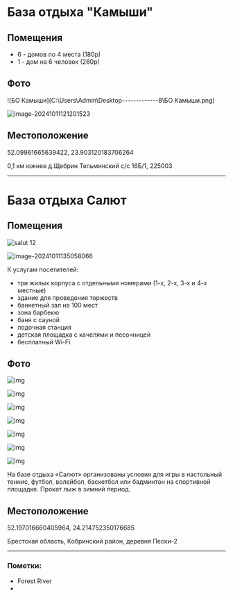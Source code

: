 # База отдыха "Камыши"

## Помещения 

- 6 - домов по 4 места (180р)
- 1 - дом на 6 человек (260р)

## Фото

![БО Камыши](C:\Users\Admin\Desktop\-------------8\БО Камыши.png)



![image-20241011121201523](C:\Users\Admin\AppData\Roaming\Typora\typora-user-images\image-20241011121201523.png)

## Местоположение 

52.09961665639422, 23.903120183706264

0,1 км южнее д.Щебрин Тельминский с/с 16Б/1, 225003

---

# База отдыха Салют

## Помещения 

![salut 12](https://www.kobrincity.by/images/Modul/salut/salut_12.jpg)

![image-20241011135058066](C:\Users\Admin\AppData\Roaming\Typora\typora-user-images\image-20241011135058066.png)

К услугам посетителей:

- три жилых корпуса с отдельными номерами (1-х, 2-х, 3-х и 4-х местные)
- здание для проведения торжеств
- банкетный зал на 100 мест
- зона барбекю
- баня с сауной
- лодочная станция
- детская площадка с качелями и песочницей
- бесплатный Wi-Fi

## Фото

![img](https://www.kobrincity.by/images/thumbs/1216/big-salut_01.jpg)

![img](https://www.kobrincity.by/images/thumbs/1216/big-salut_20.jpg)

![img](https://www.kobrincity.by/images/thumbs/1216/big-salut_20.jpg)

![img](https://www.kobrincity.by/images/thumbs/1216/big-salut_23.jpg)

![img](https://www.kobrincity.by/images/thumbs/1216/big-salut_24.jpg)

![img](https://www.kobrincity.by/images/thumbs/1216/big-salut_11.jpg)

![img](https://www.kobrincity.by/images/thumbs/1216/big-salut_12.jpg)

На базе отдыха «Салют» организованы условия для игры в настольный теннис, футбол, волейбол, баскетбол или бадминтон на спортивной площадке. Прокат лыж в зимний период. 

## Местоположение 

52.197016660405964, 24.214752350176685

Брестская область, Кобринский район, деревня Пески-2

---

### Пометки:

- Forest River
- 
